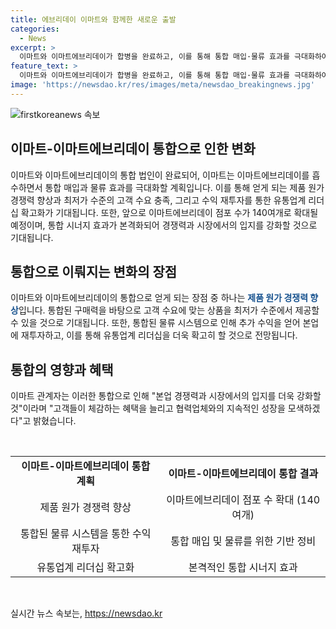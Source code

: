 ```yaml
---
title: 에브리데이 이마트와 함께한 새로운 출발
categories:
  - News
excerpt: >
  이마트와 이마트에브리데이가 합병을 완료하고, 이를 통해 통합 매입·물류 효과를 극대화하여 제품 원가 경쟁력을 높일 예정이다. 고객들에게는 최저가 상품 제공을 기대할 수 있으며, 추가 확보한 수익은 본업에 재투자하여 유통업계 리더십을 확고히 하는 목표를 세웠다. 또한, 이마트는 이마트에브리데이 점포를 140여개로 확대할 계획이며, 내년부터 본격적인 통합 시너지 효과를 기대하고 있다. 관계자는 합병 시너지를 토대로 본업 경쟁력과 시장 입지를 더 강화할 것이라며 고객들의 혜택을 늘리고 지속적인 성장을 위해 노력할 것이라고 말했다.
feature_text: >
  이마트와 이마트에브리데이가 합병을 완료하고, 이를 통해 통합 매입·물류 효과를 극대화하여 제품 원가 경쟁력을 높일 예정이다. 고객들에게는 최저가 상품 제공을 기대할 수 있으며, 추가 확보한 수익은 본업에 재투자하여 유통업계 리더십을 확고히 하는 목표를 세웠다. 또한, 이마트는 이마트에브리데이 점포를 140여개로 확대할 계획이며, 내년부터 본격적인 통합 시너지 효과를 기대하고 있다. 관계자는 합병 시너지를 토대로 본업 경쟁력과 시장 입지를 더 강화할 것이라며 고객들의 혜택을 늘리고 지속적인 성장을 위해 노력할 것이라고 말했다.
image: 'https://newsdao.kr/res/images/meta/newsdao_breakingnews.jpg'
---
```


<p><img src="https://newsdao.kr/res/images/meta/newsdao_breakingnews.jpg" alt="firstkoreanews 속보" /></p>

<h2 data-ke-size="size26">이마트-이마트에브리데이 통합으로 인한 변화</h2>

<p data-ke-size="size16">이마트와 이마트에브리데이의 통합 법인이 완료되어, 이마트는 이마트에브리데이를 흡수하면서 통합 매입과 물류 효과를 극대화할 계획입니다. 이를 통해 얻게 되는 제품 원가 경쟁력 향상과 최저가 수준의 고객 수요 충족, 그리고 수익 재투자를 통한 유통업계 리더십 확고화가 기대됩니다. 또한, 앞으로 이마트에브리데이 점포 수가 140여개로 확대될 예정이며, 통합 시너지 효과가 본격화되어 경쟁력과 시장에서의 입지를 강화할 것으로 기대됩니다.</p>

<h2 data-ke-size="size26">통합으로 이뤄지는 변화의 장점</h2>

<p data-ke-size="size16">이마트와 이마트에브리데이의 통합으로 얻게 되는 장점 중 하나는 <b><span style="color: #1a5490;">제품 원가 경쟁력 향상</span></b>입니다. 통합된 구매력을 바탕으로 고객 수요에 맞는 상품을 최저가 수준에서 제공할 수 있을 것으로 기대됩니다. 또한, 통합된 물류 시스템으로 인해 추가 수익을 얻어 본업에 재투자하고, 이를 통해 유통업계 리더십을 더욱 확고히 할 것으로 전망됩니다.</p>

<h2 data-ke-size="size26">통합의 영향과 혜택</h2>

<p data-ke-size="size16">이마트 관계자는 이러한 통합으로 인해 "본업 경쟁력과 시장에서의 입지를 더욱 강화할 것"이라며 "고객들이 체감하는 혜택을 늘리고 협력업체와의 지속적인 성장을 모색하겠다"고 밝혔습니다.</p>

<p data-ke-size="size16">&nbsp;</p>

<table>
    <tbody>
        <tr>
            <td style="text-align: center; height: 17px;"><b>이마트-이마트에브리데이 통합 계획</b></td>
            <td style="text-align: center; height: 17px;"><b>이마트-이마트에브리데이 통합 결과</b></td>
        </tr>
        <tr>
            <td style="text-align: center;">제품 원가 경쟁력 향상</td>
            <td style="text-align: center;">이마트에브리데이 점포 수 확대 (140여개)</td>
        </tr>
        <tr>
            <td style="text-align: center;">통합된 물류 시스템을 통한 수익 재투자</td>
            <td style="text-align: center;">통합 매입 및 물류를 위한 기반 정비</td>
        </tr>
        <tr>
            <td style="text-align: center;">유통업계 리더십 확고화</td>
            <td style="text-align: center;">본격적인 통합 시너지 효과</td>
        </tr>
    </tbody>
</table>

<p data-ke-size="size16">&nbsp;</p>
실시간 뉴스 속보는, <a href="https://newsdao.kr" rel="dofollow">https://newsdao.kr</a>


